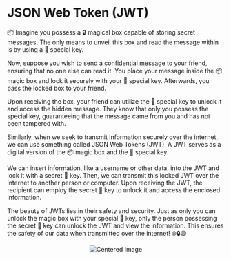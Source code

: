 # JSON Web Token (JWT)

📦 Imagine you possess a 🔒 magical box capable of storing secret messages. The only means to unveil this box and read the message within is by using a 🔑 special key.

Now, suppose you wish to send a confidential message to your friend, ensuring that no one else can read it. You place your message inside the 📦 magic box and lock it securely with your 🔑 special key. Afterwards, you pass the locked box to your friend.

Upon receiving the box, your friend can utilize the 🔑 special key to unlock it and access the hidden message. They know that only you possess the special key, guaranteeing that the message came from you and has not been tampered with.

Similarly, when we seek to transmit information securely over the internet, we can use something called JSON Web Tokens (JWT). A JWT serves as a digital version of the 📦 magic box and the 🔑 special key.

We can insert information, like a username or other data, into the JWT and lock it with a secret 🔑 key. Then, we can transmit this locked JWT over the internet to another person or computer. Upon receiving the JWT, the recipient can employ the secret 🔑 key to unlock it and access the enclosed information.

The beauty of JWTs lies in their safety and security. Just as only you can unlock the magic box with your special 🔑 key, only the person possessing the secret 🔑 key can unlock the JWT and view the information. This ensures the safety of our data when transmitted over the internet! 🌐🔒😄

<div style="text-align: center;">
  <img src="https://pbs.twimg.com/media/F1OersHWwAEVioa?format=jpg&name=medium" alt="Centered Image">
</div>
